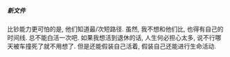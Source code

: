##### 新文件
比钞能力更可怕的是, 他们知道最/次短路径.
虽然, 我不想和他们比, 也得有自己的时间线. 总不能白活一次吧.
如果我想活到退休的话, 人生何必担心太多, 说不行哪天被车撞死了就不用想了.
但是还能假装自己活着, 假装自己还能进行生命活动.
